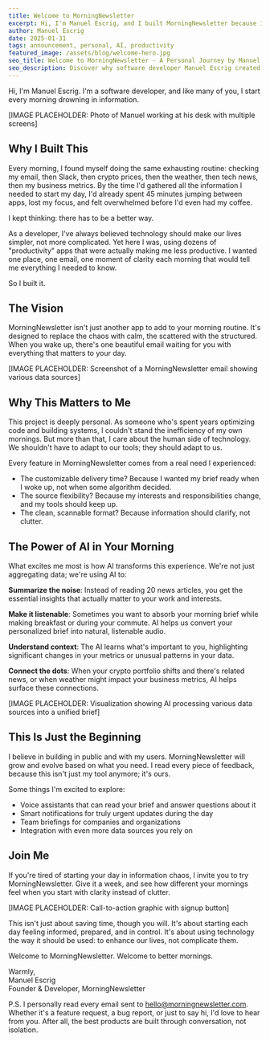 ```yaml
---
title: Welcome to MorningNewsletter
excerpt: Hi, I'm Manuel Escrig, and I built MorningNewsletter because I needed it to exist. Let me tell you why.
author: Manuel Escrig
date: 2025-01-31
tags: announcement, personal, AI, productivity
featured_image: /assets/blog/welcome-hero.jpg
seo_title: Welcome to MorningNewsletter - A Personal Journey by Manuel Escrig
seo_description: Discover why software developer Manuel Escrig created MorningNewsletter, a personalized morning brief service powered by AI to transform how you start your day.
---
```


Hi, I'm Manuel Escrig. I'm a software developer, and like many of you, I start every morning drowning in information.

[IMAGE PLACEHOLDER: Photo of Manuel working at his desk with multiple screens]

## Why I Built This

Every morning, I found myself doing the same exhausting routine: checking my email, then Slack, then crypto prices, then the weather, then tech news, then my business metrics. By the time I'd gathered all the information I needed to start my day, I'd already spent 45 minutes jumping between apps, lost my focus, and felt overwhelmed before I'd even had my coffee.

I kept thinking: there has to be a better way.

As a developer, I've always believed technology should make our lives simpler, not more complicated. Yet here I was, using dozens of "productivity" apps that were actually making me less productive. I wanted one place, one email, one moment of clarity each morning that would tell me everything I needed to know.

So I built it.

## The Vision

MorningNewsletter isn't just another app to add to your morning routine. It's designed to replace the chaos with calm, the scattered with the structured. When you wake up, there's one beautiful email waiting for you with everything that matters to your day.

[IMAGE PLACEHOLDER: Screenshot of a MorningNewsletter email showing various data sources]

## Why This Matters to Me

This project is deeply personal. As someone who's spent years optimizing code and building systems, I couldn't stand the inefficiency of my own mornings. But more than that, I care about the human side of technology. We shouldn't have to adapt to our tools; they should adapt to us.

Every feature in MorningNewsletter comes from a real need I experienced:

- The customizable delivery time? Because I wanted my brief ready when I woke up, not when some algorithm decided.
- The source flexibility? Because my interests and responsibilities change, and my tools should keep up.
- The clean, scannable format? Because information should clarify, not clutter.

## The Power of AI in Your Morning

What excites me most is how AI transforms this experience. We're not just aggregating data; we're using AI to:

**Summarize the noise**: Instead of reading 20 news articles, you get the essential insights that actually matter to your work and interests.

**Make it listenable**: Sometimes you want to absorb your morning brief while making breakfast or during your commute. AI helps us convert your personalized brief into natural, listenable audio.

**Understand context**: The AI learns what's important to you, highlighting significant changes in your metrics or unusual patterns in your data.

**Connect the dots**: When your crypto portfolio shifts and there's related news, or when weather might impact your business metrics, AI helps surface these connections.

[IMAGE PLACEHOLDER: Visualization showing AI processing various data sources into a unified brief]

## This Is Just the Beginning

I believe in building in public and with my users. MorningNewsletter will grow and evolve based on what you need. I read every piece of feedback, because this isn't just my tool anymore; it's ours.

Some things I'm excited to explore:

- Voice assistants that can read your brief and answer questions about it
- Smart notifications for truly urgent updates during the day
- Team briefings for companies and organizations
- Integration with even more data sources you rely on

## Join Me

If you're tired of starting your day in information chaos, I invite you to try MorningNewsletter. Give it a week, and see how different your mornings feel when you start with clarity instead of clutter.

[IMAGE PLACEHOLDER: Call-to-action graphic with signup button]

This isn't just about saving time, though you will. It's about starting each day feeling informed, prepared, and in control. It's about using technology the way it should be used: to enhance our lives, not complicate them.

Welcome to MorningNewsletter. Welcome to better mornings.

Warmly,  
Manuel Escrig  
Founder & Developer, MorningNewsletter

P.S. I personally read every email sent to hello@morningnewsletter.com. Whether it's a feature request, a bug report, or just to say hi, I'd love to hear from you. After all, the best products are built through conversation, not isolation.